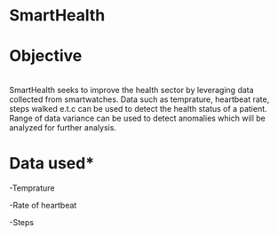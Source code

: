 # SmartHealth

# **Objective**
<br>
SmartHealth seeks to improve the health sector by leveraging data collected from smartwatches. Data such as temprature, heartbeat rate, steps walked e.t.c can be used to detect the health status of a patient.
Range of data variance can be used to detect anomalies which will be analyzed for further analysis.

 # **Data used***
-Temprature

-Rate of heartbeat

-Steps 

